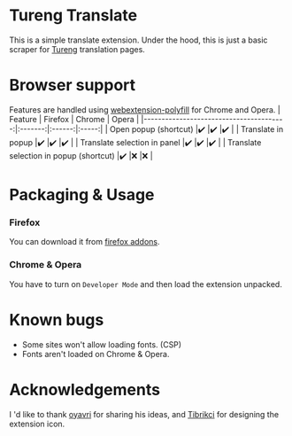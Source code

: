 # Tureng Translate
This is a simple translate extension. Under the hood, this is just a basic scraper for [Tureng](https://tureng.com) translation pages.

# Browser support
Features are handled using [webextension-polyfill](https://github.com/mozilla/webextension-polyfill) for Chrome and Opera.
| Feature                                 | Firefox | Chrome | Opera |
|----------------------------------------:|:-------:|:------:|:-----:|
| Open popup (shortcut)                   |✔️        |✔️       |✔️      |
| Translate in popup                      |✔️        |✔️       |✔️      |
| Translate selection in panel            |✔️        |✔️       |✔️      |
| Translate selection in popup (shortcut) |✔️        |❌      |❌     |

# Packaging & Usage
### Firefox
You can download it from [firefox addons](https://addons.mozilla.org/firefox/addon/tureng-translate/).
### Chrome & Opera
You have to turn on `Developer Mode` and then load the extension unpacked.

# Known bugs
* Some sites won't allow loading fonts. (CSP) 
* Fonts aren't loaded on Chrome & Opera.

# Acknowledgements
I 'd like to thank [oyavri](https://github.com/oyavri) for sharing his ideas, and [Tibrikci](https://github.com/Tibrikci) for designing the extension icon.
